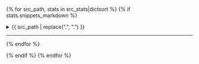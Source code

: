 {% for src_path, stats in src_stats|dictsort %}
{% if stats.snippets_markdown %}

<details>
<summary>{{ src_path | replace(".", "&#46;") }}</summary>

{% for snippet in stats.snippets_markdown %}

{{ snippet }}

</details>



---

{% endfor %}

{% endif %}
{% endfor %}
